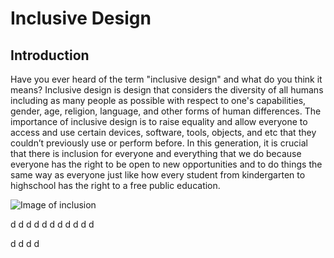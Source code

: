 
# Inclusive Design #
## Introduction ##

Have you ever heard of the term "inclusive design" and what do you think it means? Inclusive design is design that considers the diversity of all humans including as many people as possible with respect to one's capabilities, gender, age, religion, language, and other forms of human differences. The importance of inclusive design is to raise equality and allow everyone to access and use certain devices, software, tools, objects, and etc that they couldn’t previously use or perform before. In this generation, it is crucial that there is inclusion for everyone and everything that we do because everyone has the right to be open to new opportunities and to do things the same way as everyone just like how every student from kindergarten to highschool has the right to a free public education. 

![Image of inclusion](https://cdn.pixabay.com/photo/2014/08/15/00/55/group-418449_960_720.jpg)

d
d
d
d
d
d
d
d
d
d
d

d
d
d
d

